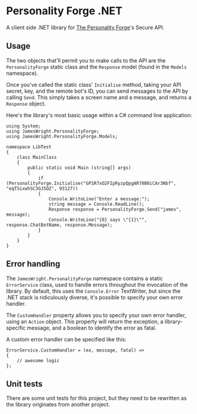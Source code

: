 # Personality Forge .NET

A client side .NET library for [The Personality Forge](http://www.personalityforge.com/)'s Secure API.

## Usage

The two objects that'll permit you to make calls to the API are the `PersonalityForge` static class and the `Response` model (found in the `Models` namespace).

Once you've called the static class' `Initialise` method, taking your API secret, key, and the remote bot's ID, you can send messages to the API by calling `Send`. This simply takes a screen name and a message, and returns a `Response` object.

Here's the library's most basic usage within a C# command line application:

    using System;
    using JamesWright.PersonalityForge;
    using JamesWright.PersonalityForge.Models;
    
    namespace LibTest
    {
        class MainClass
        {
            public static void Main (string[] args)
            {
                if (PersonalityForge.Initialise("GP1R7xO2FIpRyzpQpgAR70B0iCAr3Nbf", "eqTSixwhSC3GJ5QZ", 93127))
                {
                    Console.WriteLine("Enter a message:");
                    string message = Console.ReadLine();
                    Response response = PersonalityForge.Send("james", message);
                    Console.WriteLine("{0} says \"{1}\"", response.ChatBotName, response.Message);
                }
            }
        }
    }

## Error handling

The `JamesWright.PersonalityForge` namespace contains a static `ErrorService` class, used to handle errors throughout the invocation of the library. By default, this uses the `Console.Error` TextWriter, but since the .NET stack is ridiculously diverse, it's possible to specify your own error handler.

The `CustomHandler` property allows you to specify your own error handler, using an `Action` object. This property will return the exception, a library-specific message, and a boolean to identify the error as fatal.

A custom error handler can be specified like this:

    ErrorService.CustomHandler = (ex, message, fatal) =>
    {
        // awesome logic
    };

## Unit tests

There are some unit tests for this project, but they need to be rewritten as the library originates from another project. 

